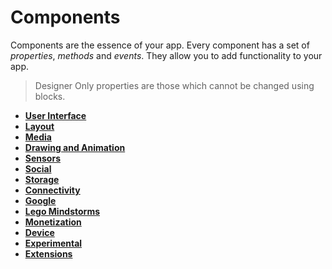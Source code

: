 # Components

Components are the essence of your app. Every component has a set of _properties_, _methods_ and _events_. They allow you to add functionality to your app.

> Designer Only properties are those which cannot be changed using blocks.

* [**User Interface**](user-interface/)
* [**Layout**](layout/)
* [**Media**](media/)
* [**Drawing and Animation**](drawing-and-animation/)
* [**Sensors**](sensors/)
* [**Social**](social/)
* [**Storage**](storage/)
* [**Connectivity**](connectivity/)
* [**Google**](google/)
* [**Lego Mindstorms**](lego-mindstorms/)
* [**Monetization**](monetization/)
* [**Device**](device/)
* [**Experimental**](experimental/)
* [**Extensions**](../extensions/list-of-extensions.md)

